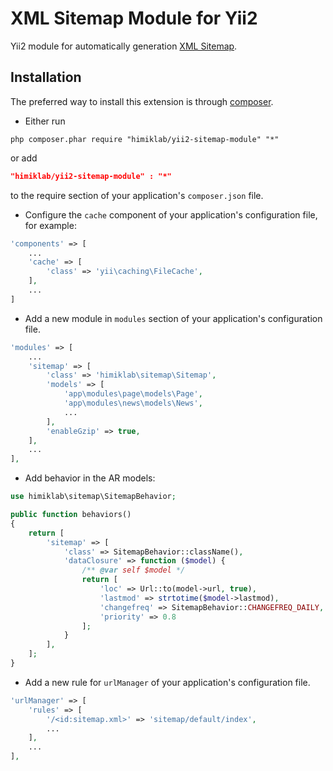 XML Sitemap Module for Yii2
========================
Yii2 module for automatically generation [XML Sitemap](http://www.sitemaps.org/protocol.html).

Installation
------------
The preferred way to install this extension is through [composer](http://getcomposer.org/download/).

* Either run

```
php composer.phar require "himiklab/yii2-sitemap-module" "*"
```

or add

```json
"himiklab/yii2-sitemap-module" : "*"
```

to the require section of your application's `composer.json` file.

* Configure the `cache` component of your application's configuration file, for example:

```php
'components' => [
    ...
    'cache' => [
        'class' => 'yii\caching\FileCache',
    ],
    ...
]
```

* Add a new module in `modules` section of your application's configuration file.

```php
'modules' => [
    ...
    'sitemap' => [
        'class' => 'himiklab\sitemap\Sitemap',
        'models' => [
            'app\modules\page\models\Page',
            'app\modules\news\models\News',
            ...
        ],
        'enableGzip' => true,
    ],
    ...
],
```

* Add behavior in the AR models:

```php
use himiklab\sitemap\SitemapBehavior;

public function behaviors()
{
    return [
        'sitemap' => [
            'class' => SitemapBehavior::className(),
            'dataClosure' => function ($model) {
                /** @var self $model */
                return [
                    'loc' => Url::to(model->url, true),
                    'lastmod' => strtotime($model->lastmod),
                    'changefreq' => SitemapBehavior::CHANGEFREQ_DAILY,
                    'priority' => 0.8
                ];
            }
        ],
    ];
}
```

* Add a new rule for `urlManager` of your application's configuration file.

```php
'urlManager' => [
    'rules' => [
        '/<id:sitemap.xml>' => 'sitemap/default/index',
        ...
    ],
    ...
],
```

